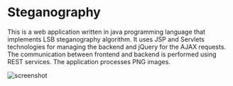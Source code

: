 Steganography
=============

This is a web application written in java programming language that implements LSB steganography algorithm. It uses JSP and Servlets technologies for managing the backend and jQuery for the AJAX requests. The communication between frontend and backend is performed using REST services. The application processes PNG images.

![screenshot](https://raw.github.com/kaleksandrov/steganography/master/screenshot.png)
